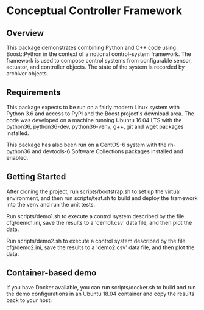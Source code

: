 # Conceptual Controller Framework

## Overview
This package demonstrates combining Python and C++ code using Boost::Python
in the context of a notional control-system framework. The framework is used
to compose control systems from configurable sensor, actuator, and controller
objects.  The state of the system is recorded by archiver objects.

## Requirements
This package expects to be run on a fairly modern Linux system with Python 3.6
and access to PyPI and the Boost project's download area. The code was developed
on a machine running Ubuntu 16.04 LTS with the python36, python36-dev,
python36-venv, g++, git and wget packages installed.

This package has also been run on a CentOS-6 system with the rh-python36 and
devtools-6 Software Collections packages installed and enabled.

## Getting Started
After cloning the project, run scripts/bootstrap.sh to set up the virtual
environment, and then run scripts/test.sh to build and deploy the framework
into the venv and run the unit tests.

Run scripts/demo1.sh to execute a control system described by the file
cfg/demo1.ini, save the results to a 'demo1.csv' data file, and then plot
the data.

Run scripts/demo2.sh to execute a control system described by the file
cfg/demo2.ini, save the results to a 'demo2.csv' data file, and then plot
the data.

## Container-based demo
If you have Docker available, you can run scripts/docker.sh to build and run
the demo configurations in an Ubuntu 18.04 container and copy the results back
to your host.

